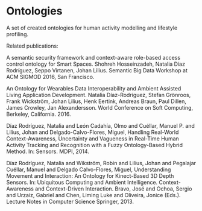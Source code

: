 # Ontologies
A set of created ontologies for human activity modelling and lifestyle profiling. 


Related publications: 

A semantic security framework and context-aware role-based access control ontology for Smart Spaces. Shohreh Hosseinzadeh, Natalia Díaz Rodríguez, Seppo Virtanen, Johan Lilius. Semantic Big Data Workshop at ACM SIGMOD 2016, San Francisco.

An Ontology for Wearables Data Interoperability and Ambient Assisted Living Application Development. Natalia Díaz-Rodríguez, Stefan Grönroos, Frank Wickström, Johan Lilius, Henk Eertink, Andreas Braun, Paul Dillen, James Crowley, Jan Alexandersson. World Conference on Soft Computing, Berkeley, California. 2016.

Díaz Rodríguez, Natalia and León Cadahía, Olmo and Cuéllar, Manuel P. and Lilius, Johan and Delgado-Calvo-Flores, Miguel, Handling Real-World Context-Awareness, Uncertainty and Vagueness in Real-Time Human Activity Tracking and Recognition with a Fuzzy Ontology-Based Hybrid Method. In: Sensors. MDPI, 2014.

Díaz Rodríguez, Natalia and Wikström, Robin and Lilius, Johan and Pegalajar Cuéllar, Manuel and Delgado Calvo-Flores, Miguel, Understanding Movement and Interaction: An Ontology for Kinect-Based 3D Depth Sensors. In: Ubiquitous Computing and Ambient Intelligence. Context-Awareness and Context-Driven Interaction. Bravo, José and Ochoa, Sergio and Urzaiz, Gabriel and Chen, Liming Luke and Oliveira, Jonice (Eds.). Lecture Notes in Computer Science Springer, 2013.

